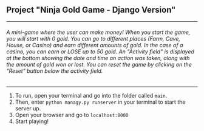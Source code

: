 ## Project "Ninja Gold Game - Django Version"
---
###### A mini-game where the user can make money! When you start the game, you will start with 0 gold. You can go to different places (Farm, Cave, House, or Casino) and earn different amounts of gold. In the case of a casino, you can earn or LOSE up to 50 gold. An "Activity field" is displayed at the bottom showing the date and time an action was taken, along with the amount of gold won or lost. You can reset the game by clicking on the "Reset" button below the activity field.
---

1. To run, open your terminal and go into the folder called `main`.
2. Then, enter `python managy.py runserver` in your terminal to start the server up.
3. Open your browser and go to `localhost:8000`
4. Start playing!
